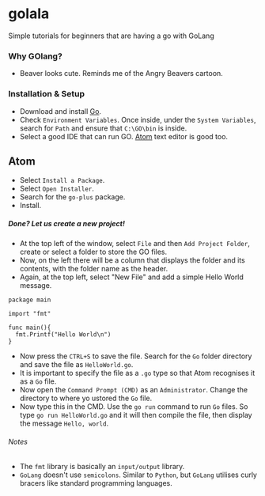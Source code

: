 # golala
Simple tutorials for beginners that are having a go with GoLang

### Why GOlang?
* Beaver looks cute. Reminds me of the Angry Beavers cartoon.

### Installation & Setup
* Download and install [Go](https://golang.org/dl/).
* Check `Environment Variables`. Once inside, under the `System Variables`, search for `Path` and ensure that `C:\GO\bin` is inside.
* Select a good IDE that can run GO. [Atom](https://atom.io/) text editor is good too.

## Atom
* Select `Install a Package`.
* Select `Open Installer`.
* Search for the `go-plus` package.
* Install.

##### Done? Let us create a new project!
* At the top left of the window, select `File` and then `Add Project Folder`, create or select a folder to store the GO files.
* Now, on the left there will be a column that displays the folder and its contents, with the folder name as the header.
* Again, at the top left, select "New File" and add a simple Hello World message.
```
package main

import "fmt"

func main(){
  fmt.Printf("Hello World\n")
}
```
* Now press the `CTRL+S` to save the file. Search for the `Go` folder directory and save the file as `HelloWorld.go`.
* It is important to specify the file as a `.go` type so that Atom recognises it as a `Go` file.
* Now open the `Command Prompt (CMD)` as an `Administrator`. Change the directory to where yo ustored the `Go` file.
* Now type this in the CMD. Use the `go run` command to run `Go` files. So type `go run HelloWorld.go` and it will then compile the file, then display the message `Hello, world`.

###### Notes
* The `fmt` library is basically an `input/output` library.
* `GoLang` doesn't use `semicolons`. Similar to `Python`, but `GoLang` utilises curly bracers like standard programming languages.
